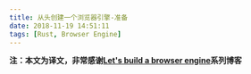 ```yaml
---
title: 从头创建一个浏览器引擎-准备
date: 2018-11-19 14:51:11
tags: [Rust, Browser Engine]
---
```


**注：本文为译文，非常感谢[Let's build a browser engine](https://limpet.net/mbrubeck/2014/08/08/toy-layout-engine-1.html)系列博客**


